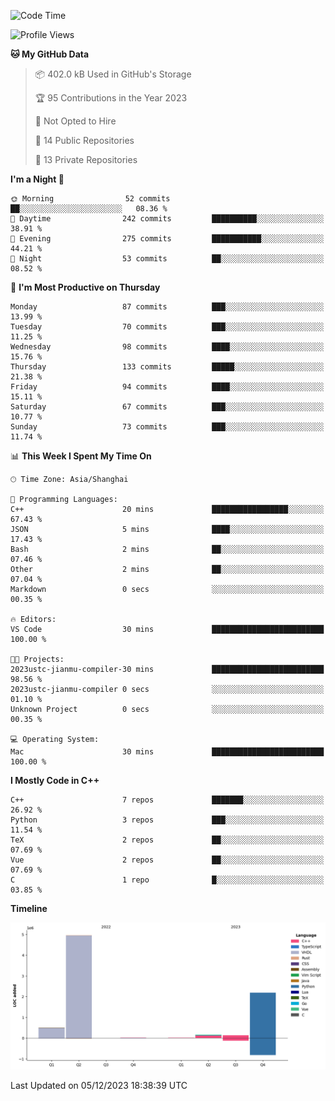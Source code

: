 <!--START_SECTION:waka-->
![Code Time](http://img.shields.io/badge/Code%20Time-281%20hrs%2045%20mins-blue)

![Profile Views](http://img.shields.io/badge/Profile%20Views-6-blue)

**🐱 My GitHub Data** 

> 📦 402.0 kB Used in GitHub's Storage 
 > 
> 🏆 95 Contributions in the Year 2023
 > 
> 🚫 Not Opted to Hire
 > 
> 📜 14 Public Repositories 
 > 
> 🔑 13 Private Repositories 
 > 
**I'm a Night 🦉** 

```text
🌞 Morning                52 commits          ██░░░░░░░░░░░░░░░░░░░░░░░   08.36 % 
🌆 Daytime                242 commits         ██████████░░░░░░░░░░░░░░░   38.91 % 
🌃 Evening                275 commits         ███████████░░░░░░░░░░░░░░   44.21 % 
🌙 Night                  53 commits          ██░░░░░░░░░░░░░░░░░░░░░░░   08.52 % 
```
📅 **I'm Most Productive on Thursday** 

```text
Monday                   87 commits          ███░░░░░░░░░░░░░░░░░░░░░░   13.99 % 
Tuesday                  70 commits          ███░░░░░░░░░░░░░░░░░░░░░░   11.25 % 
Wednesday                98 commits          ████░░░░░░░░░░░░░░░░░░░░░   15.76 % 
Thursday                 133 commits         █████░░░░░░░░░░░░░░░░░░░░   21.38 % 
Friday                   94 commits          ████░░░░░░░░░░░░░░░░░░░░░   15.11 % 
Saturday                 67 commits          ███░░░░░░░░░░░░░░░░░░░░░░   10.77 % 
Sunday                   73 commits          ███░░░░░░░░░░░░░░░░░░░░░░   11.74 % 
```


📊 **This Week I Spent My Time On** 

```text
🕑︎ Time Zone: Asia/Shanghai

💬 Programming Languages: 
C++                      20 mins             █████████████████░░░░░░░░   67.43 % 
JSON                     5 mins              ████░░░░░░░░░░░░░░░░░░░░░   17.43 % 
Bash                     2 mins              ██░░░░░░░░░░░░░░░░░░░░░░░   07.46 % 
Other                    2 mins              ██░░░░░░░░░░░░░░░░░░░░░░░   07.04 % 
Markdown                 0 secs              ░░░░░░░░░░░░░░░░░░░░░░░░░   00.35 % 

🔥 Editors: 
VS Code                  30 mins             █████████████████████████   100.00 % 

🐱‍💻 Projects: 
2023ustc-jianmu-compiler-30 mins             █████████████████████████   98.56 % 
2023ustc-jianmu-compiler 0 secs              ░░░░░░░░░░░░░░░░░░░░░░░░░   01.10 % 
Unknown Project          0 secs              ░░░░░░░░░░░░░░░░░░░░░░░░░   00.35 % 

💻 Operating System: 
Mac                      30 mins             █████████████████████████   100.00 % 
```

**I Mostly Code in C++** 

```text
C++                      7 repos             ███████░░░░░░░░░░░░░░░░░░   26.92 % 
Python                   3 repos             ███░░░░░░░░░░░░░░░░░░░░░░   11.54 % 
TeX                      2 repos             ██░░░░░░░░░░░░░░░░░░░░░░░   07.69 % 
Vue                      2 repos             ██░░░░░░░░░░░░░░░░░░░░░░░   07.69 % 
C                        1 repo              █░░░░░░░░░░░░░░░░░░░░░░░░   03.85 % 
```



**Timeline**

![Lines of Code chart](https://raw.githubusercontent.com/xkz0777/xkz0777/master/assets/bar_graph.png)


 Last Updated on 05/12/2023 18:38:39 UTC
<!--END_SECTION:waka-->
